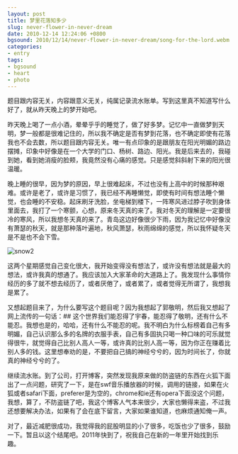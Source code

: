 ```yaml
---
layout: post
title: 梦里花落知多少
slug: never-flower-in-never-dream
date: 2010-12-14 12:24:06 +0800
bgsound: 2010/12/14/never-flower-in-never-dream/song-for-the-lord.webm
categories:
- entry
tags:
- bgsound
- heart
- photo
---
```


题目跟内容无关，内容跟意义无关，纯属记录流水账单。写到这里真不知道写什么好了，就从昨天晚上的梦开始吧。

昨天晚上喝了一点小酒，晕晕乎乎的睡觉了，做了好多梦。记忆中一直做梦到天明，梦一般都是很难记住的，所以我不确定是否有梦到花落，也不确定即使有花落我也不会去数，所以题目跟内容无关。唯一有点印象的是跟朋友在阳光明媚的路边摆摊，印象中好像是在一个大学的门口、杨树、路边、阳光。我是后来去的，我碰到她，看到她消瘦的脸颊，我竟然没有心痛的感觉。只是感觉斜斜射下来的阳光很温暖。

晚上睡的很早，因为梦的原因，早上很难起床，不过也没有上高中的时候那种艰难。或许是老了，或许是习惯了，我已经不再睡懒觉，即使有时间有想法睡个懒觉，也会睡的不安稳。起床刷牙洗脸，坐电梯到楼下，一阵寒风进过脖子吹到身体里面去，我打了一个寒颤，心想，原来冬天真的来了。我对冬天的理解是一定要很冷的寒风，所以我想冬天真的来了。青岛这边好像很少下雨，因为我记忆中好像没有萧瑟的秋天，就是那种落叶遍地，秋风萧瑟，秋雨绵绵的感觉，所以我怀疑冬天是不是也不会下雪。

<img src="{{ site.path.uploads }}2010/12/14/never-flower-in-never-dream/snow2.jpg" alt="snow2" />

这两个星期感觉自己变化很大，我开始变得没有想法了，或许没有想法就是最大的想法，或许我真的想通了。我应该加入大家革命的大道路上了。我发现什么事情你经历的多了就不想去经历了，或者厌倦了，或者累了，或者觉得无所谓了，我想我是累了。

又想起题目来了，为什么要写这个题目呢？因为我想起了郭敬明，然后我又想起了网上流传的一句话：## 这个世界我们能忍得了宇春，能忍得了敬明，还有什么不能忍。我想也是的，哈哈，还有什么不能忍的呢。我不明白为什么标榜着自己有多明媚，自己认识那么多的名牌的衣服手表，自己有多固执只喝一种口味的可乐就觉得很牛，就觉得自己比别人高人一等，或许真的比别人高一等，因为你正在赚着比别人多的钱。这里想奉劝的是，不要把自己搞的神经兮兮的，因为时间长了，你就真的神经兮兮的了。

继续流水账。到了公司，打开博客，突然发现我原来做的防盗链的东西在火狐下面出了一点问题，研究了一下，是在swf音乐播放器的时候，调用的链接，如果在火狐或者safari下面，preferer是为空的，chrome和ie还有opera下面没这个问题，我想，算了，不防盗链了吧，我这个博客人气本来很少，大家也懒得来盗，不过我还想要解决办法，如果有了会在底下留言，大家如果谁知道，也麻烦通知俺一声。

对了，最近减肥很成功，我觉得我的屁股明显的小了很多，吃饭也少了很多，鼓励一下。暂且以这个结尾吧。2011年快到了，祝我自己在新的一年里开始找到乐趣。
